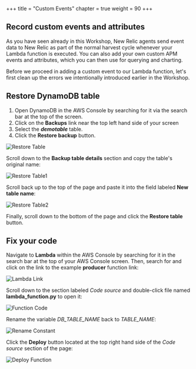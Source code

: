 +++
title = "Custom Events"
chapter = true
weight = 90
+++

## Record custom events and attributes

As you have seen already in this Workshop, New Relic agents send event data to New Relic as part of the normal harvest cycle whenever your Lambda function is executed. You can also add your own custom APM events and attributes, which you can then use for querying and charting.

Before we proceed in adding a custom event to our Lambda function, let's first clean up the errors we intentionally introduced earlier in the Workshop.

## Restore DynamoDB table

1. Open DynamoDB in the AWS Console by searching for it via the search bar at the top of the screen.
1. Click on the **Backups** link near the top left hand side of your screen
1. Select the ***demotable*** table.
1. Click the **Restore backup** button.

![Restore Table](/images/custom/restore-table.png)

Scroll down to the **Backup table details** section and copy the table's original name:

![Restore Table1](/images/custom/restore-table1.png)

Scroll back up to the top of the page and paste it into the field labeled **New table name**:

![Restore Table2](/images/custom/restore-table2.png)

Finally, scroll down to the bottom of the page and click the **Restore table** button.

## Fix your code

Navigate to **Lambda** within the AWS Console by searching for it in the search bar at the top of your AWS Console screen. Then, search for and click on the link to the example **producer** function link:

![Lambda Link](/images/distributed_tracing/lambda-link.png)

Scroll down to the section labeled *Code source* and double-click file named **lambda_function.py** to open it:

![Function Code](/images/distributed_tracing/function-code.png)

Rename the variable *DB_TABLE_NAME* back to *TABLE_NAME*:

![Rename Constant](/images/distributed_tracing/rename-constant.png)

Click the **Deploy** button located at the top right hand side of the *Code source* section of the page:

![Deploy Function](/images/distributed_tracing/deploy-function.png)
